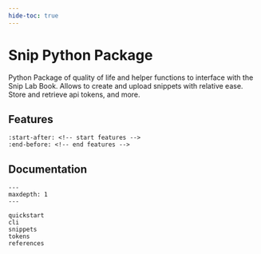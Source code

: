 ```yaml
---
hide-toc: true
---
```


# Snip Python Package

Python Package of quality of life and helper functions to interface with the Snip Lab Book. Allows to create and upload snippets with relative ease. Store and retrieve api tokens, and more.


## Features

```{include} ../README.md
:start-after: <!-- start features -->
:end-before: <!-- end features -->
```



## Documentation

```{toctree}    
---
maxdepth: 1
---

quickstart
cli
snippets
tokens
references
```

